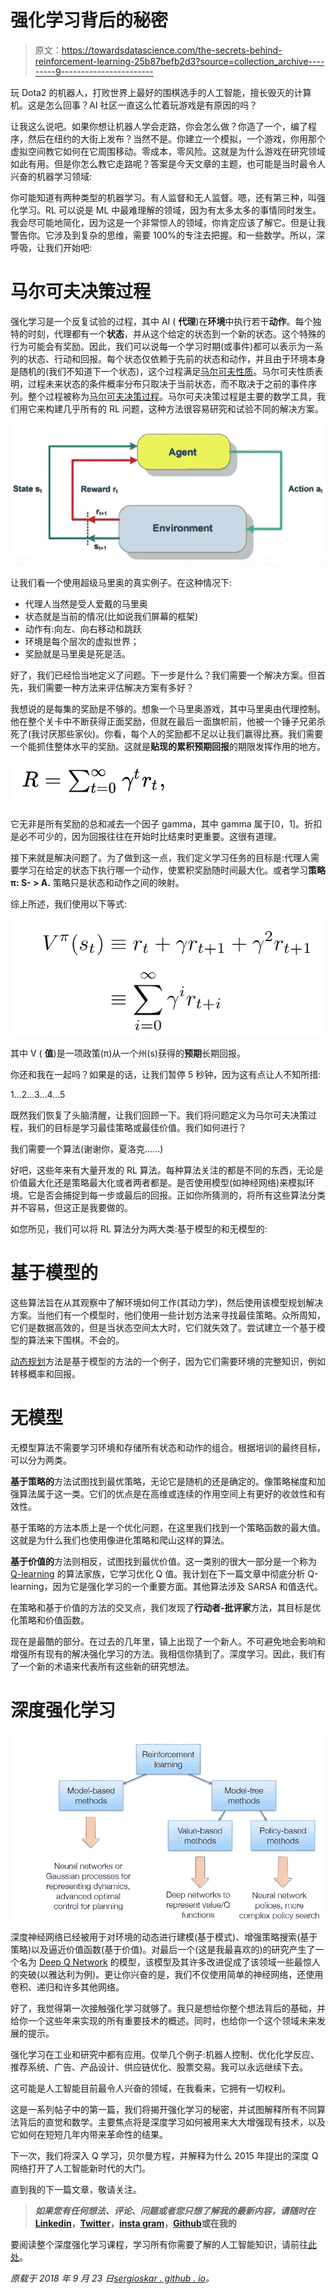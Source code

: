 # 强化学习背后的秘密

> 原文：<https://towardsdatascience.com/the-secrets-behind-reinforcement-learning-25b87befb2d3?source=collection_archive---------9----------------------->

玩 Dota2 的机器人，打败世界上最好的围棋选手的人工智能，擅长毁灭的计算机。这是怎么回事？AI 社区一直这么忙着玩游戏是有原因的吗？

让我这么说吧。如果你想让机器人学会走路，你会怎么做？你造了一个，编了程序，然后在纽约的大街上发布？当然不是。你建立一个模拟，一个游戏，你用那个虚拟空间教它如何在它周围移动。零成本，零风险。这就是为什么游戏在研究领域如此有用。但是你怎么教它走路呢？答案是今天文章的主题，也可能是当时最令人兴奋的机器学习领域:

你可能知道有两种类型的机器学习。有人监督和无人监督。嗯，还有第三种，叫强化学习。RL 可以说是 ML 中最难理解的领域，因为有太多太多的事情同时发生。我会尽可能地简化，因为这是一个非常惊人的领域，你肯定应该了解它。但是让我警告你。它涉及到复杂的思维，需要 100%的专注去把握。和一些数学。所以，深呼吸，让我们开始吧:

# 马尔可夫决策过程

强化学习是一个反复试验的过程，其中 AI ( **代理**)在**环境**中执行若干**动作**。每个独特的时刻，代理都有一个**状态**，并从这个给定的状态到一个新的状态。这个特殊的行为可能会有奖励。因此，我们可以说每一个学习时期(或事件)都可以表示为一系列的状态、行动和回报。每个状态仅依赖于先前的状态和动作，并且由于环境本身是随机的(我们不知道下一个状态)，这个过程满足[马尔可夫性质](https://en.wikipedia.org/wiki/Markov_property)。马尔可夫性质表明，过程未来状态的条件概率分布只取决于当前状态，而不取决于之前的事件序列。整个过程被称为[马尔可夫决策过程](https://en.wikipedia.org/wiki/Markov_decision_process)。马尔可夫决策过程是主要的数学工具，我们用它来构建几乎所有的 RL 问题，这种方法很容易研究和试验不同的解决方案。

![](img/1eefa603d39a38937c401e65e5b8b04a.png)

让我们看一个使用超级马里奥的真实例子。在这种情况下:

*   代理人当然是受人爱戴的马里奥
*   状态就是当前的情况(比如说我们屏幕的框架)
*   动作有:向左、向右移动和跳跃
*   环境是每个层次的虚拟世界；
*   奖励就是马里奥是死是活。

好了，我们已经恰当地定义了问题。下一步是什么？我们需要一个解决方案。但首先，我们需要一种方法来评估解决方案有多好？

我想说的是每集的奖励是不够的。想象一个马里奥游戏，其中马里奥由代理控制。他在整个关卡中不断获得正面奖励，但就在最后一面旗帜前，他被一个锤子兄弟杀死了(我讨厌那些家伙)。你看，每个人的奖励都不足以让我们赢得比赛。我们需要一个能抓住整体水平的奖励。这就是**贴现的累积预期回报**的期限发挥作用的地方。

![](img/cfc2c0a710282bb98454f961fa8662cb.png)

它无非是所有奖励的总和减去一个因子 gamma，其中 gamma 属于[0，1]。折扣是必不可少的，因为回报往往在开始时比结束时更重要。这很有道理。

接下来就是解决问题了。为了做到这一点，我们定义学习任务的目标是:代理人需要学习在给定的状态下执行哪一个动作，使累积奖励随时间最大化。或者学习**策略π: S- > A.** 策略只是状态和动作之间的映射。

综上所述，我们使用以下等式:

![](img/ab1391ceb61ddfc83dd6ca17e7581013.png)

其中 V ( **值**)是一项政策(π)从一个州(s)获得的**预期**长期回报。

你还和我在一起吗？如果是的话，让我们暂停 5 秒钟，因为这有点让人不知所措:

1…2…3…4…5

既然我们恢复了头脑清醒，让我们回顾一下。我们将问题定义为马尔可夫决策过程，我们的目标是学习最佳策略或最佳价值。我们如何进行？

我们需要一个算法(谢谢你，夏洛克……)

好吧，这些年来有大量开发的 RL 算法。每种算法关注的都是不同的东西，无论是价值最大化还是策略最大化或者两者都是。是否使用模型(如神经网络)来模拟环境。它是否会捕捉到每一步或最后的回报。正如你所猜测的，将所有这些算法分类并不容易，但这正是我要做的。

如您所见，我们可以将 RL 算法分为两大类:基于模型的和无模型的:

# 基于模型的

这些算法旨在从其观察中了解环境如何工作(其动力学)，然后使用该模型规划解决方案。当他们有一个模型时，他们使用一些计划方法来寻找最佳策略。众所周知，它们是数据高效的，但是当状态空间太大时，它们就失效了。尝试建立一个基于模型的算法来下围棋。不会的。

[动态规划](https://en.wikipedia.org/wiki/Dynamic_programming)方法是基于模型的方法的一个例子，因为它们需要环境的完整知识，例如转移概率和回报。

# 无模型

无模型算法不需要学习环境和存储所有状态和动作的组合。根据培训的最终目标，可以分为两类。

**基于策略的**方法试图找到最优策略，无论它是随机的还是确定的。像策略梯度和加强算法属于这一类。它们的优点是在高维或连续的作用空间上有更好的收敛性和有效性。

基于策略的方法本质上是一个优化问题，在这里我们找到一个策略函数的最大值。这就是为什么我们也使用像进化策略和爬山这样的算法。

**基于价值的**方法则相反，试图找到最优价值。这一类别的很大一部分是一个称为 [Q-learning](https://en.wikipedia.org/wiki/Q-learning) 的算法家族，它学习优化 Q 值。我计划在下一篇文章中彻底分析 Q-learning，因为它是强化学习的一个重要方面。其他算法涉及 SARSA 和值迭代。

在策略和基于价值的方法的交叉点，我们发现了**行动者-批评家**方法，其目标是优化策略和价值函数。

现在是最酷的部分。在过去的几年里，镇上出现了一个新人。不可避免地会影响和增强所有现有的解决强化学习的方法。我相信你猜到了。深度学习。因此，我们有了一个新的术语来代表所有这些新的研究想法。

# 深度强化学习

![](img/236c79146214569b1685aa6ceb54aba6.png)

深度神经网络已经被用于对环境的动态进行建模(基于模式)、增强策略搜索(基于策略)以及逼近价值函数(基于价值)。对最后一个(这是我最喜欢的)的研究产生了一个名为 [Deep Q Network](https://deepmind.com/research/dqn/) 的模型，该模型及其许多改进促成了该领域一些最惊人的突破(以雅达利为例)。更让你兴奋的是，我们不仅使用简单的神经网络，还使用卷积、递归和许多其他网络。

好了，我觉得第一次接触强化学习就够了。我只是想给你整个想法背后的基础，并给你一个这些年来实现的所有重要技术的概述。同时，也给你一个这个领域未来发展的提示。

强化学习在工业和研究中都有应用。仅举几个例子:机器人控制、优化化学反应、推荐系统、广告、产品设计、供应链优化、股票交易。我可以永远继续下去。

这可能是人工智能目前最令人兴奋的领域，在我看来，它拥有一切权利。

这是一系列帖子中的第一篇，我们将揭开强化学习的秘密，并试图解释所有不同算法背后的直觉和数学。主要焦点将是深度学习如何被用来大大增强现有技术，以及它如何在短短几年内带来革命性的结果。

下一次，我们将深入 Q 学习，贝尔曼方程，并解释为什么 2015 年提出的深度 Q 网络打开了人工智能新时代的大门。

直到我的下一篇文章，敬请关注。

> ***如果您有任何想法、评论、问题或者您只想了解我的最新内容，请随时在***[**Linkedin**](https://www.linkedin.com/in/sergios-karagiannakos/)**，**[**Twitter**](https://twitter.com/KarSergios)**，**[**insta gram**](https://www.instagram.com/sergios_krg/)**，**[**Github**](https://github.com/SergiosKar)**或在我的**

要阅读整个深度强化学习课程，学习所有你需要了解的人工智能知识，请前往[此处](https://medium.com/@SergiosKar/deep-reinforcement-learning-course-baa50d3daa62)。

*原载于 2018 年 9 月 23 日*[*sergioskar . github . io*](https://sergioskar.github.io/Reinforcement_learning/)*。*